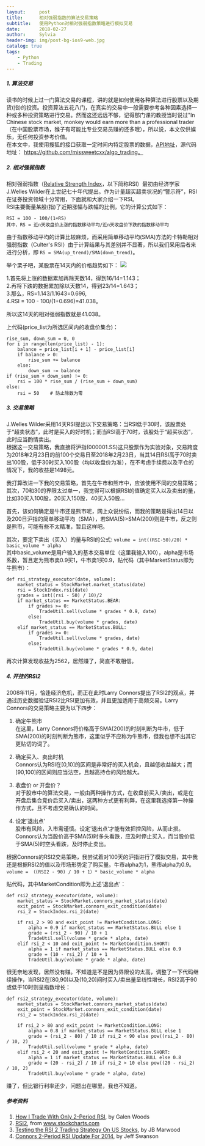 ```yaml
---
layout:     post
title:      相对强弱指数的算法交易策略 
subtitle:   使用Python对相对强弱指数策略进行模拟交易
date:       2018-02-27
author:     Sylvia
header-img: img/post-bg-ios9-web.jpg
catalog: true
tags:
    - Python
    - Trading
---
```


##### 1. 算法交易
读书的时候上过一门算法交易的课程，讲的就是如何使用各种算法进行股票以及期货(指)的投资。投资算法五花八门，在真实的交易中一般需要参考各种因素选择一种或多种投资策略进行交易。然而这还远远不够，记得那门课的教授当时说过"In Chinese stock market, monkey would earn more than a professional trader（在中国股票市场，猴子有可能比专业交易员赚的还多哦），所以说，本文仅供娱乐，无任何投资参考价值。  
在本文中，我使用搜狐的接口获取一定时间内特定股票的数据，[API地址](http://q.stock.sohu.com/hisHq?code=cn_000001&start=20180223&end=20180224&stat=1&order=D&period=d&callback=historySearchHandler&rt=jsonp)，源代码地址： https://github.com/missweetcxx/algo_trading。

##### 2. 相对强弱指数
相对强弱指数（[Relative Strength Index](https://en.wikipedia.org/wiki/Relative_strength_index)，以下简称RSI）最初由经济学家J.Welles Wilder在上世纪七十年代提出。作为计量超买超卖状况的“警示符”，RSI在证券投资领域十分常用，下面就和大家介绍一下RSI。   
RSI主要衡量某股(指)了近期涨幅与跌幅的比例，它的计算公式如下：

```
RSI = 100 - 100/(1+RS)
其中，RS = 近n天收盘价上涨的指数移动平均/近n天收盘价下跌的指数移动平均
```
由于指数移动平均的计算比较麻烦，而采用简单移动平均(SMA)方法的卡特勒相对强弱指数（Culter's RSI）由于计算结果与其差别并不显著，所以我们采用后者来进行分析，即 `RS = SMA(up_trend)/SMA(down_trend)`。

举个栗子吧，某股票在14天内的价格趋势如下：
![ ](https://upload-images.jianshu.io/upload_images/7208479-48bf673db7f00e48.png?imageMogr2/auto-orient/strip%7CimageView2/2/w/1240)

1.首先将上涨的数据累加再除天数14，得到16/14=1.143；  
2.再将下跌的数据累加除以天数14，得到23/14=1.643；  
3.那么，RS=1.143/1.1643=0.696,  
4.RSI = 100 - 100/(1+0.696)=41.038。  

所以这14天的相对强弱指数就是41.038。

上代码(price_list为所选区间内的收盘价集合)： 

```
rise_sum, down_sum = 0, 0
for i in range(len(price_list) - 1):
    balance = price_list[i + 1] - price_list[i]
    if balance > 0:
        rise_sum += balance
    else:
        down_sum -= balance
if (rise_sum + down_sum) != 0:
    rsi = 100 * rise_sum / (rise_sum + down_sum)
else:
    rsi = 50    # 防止除数为零
```

##### 3. 交易策略
J.Welles Wilder采用14天RSI提出以下交易策略：当RSI低于30时，该股票处于“超卖状态”，此时是买入的好时机；而当RSI高于70时，该股处于“超买状态”，此时应当酌情卖出。  
根据这一交易策略，我直接将沪指(000001.SS)这只股票作为实验对象，交易跨度为2018年2月23日的前100个交易日至2018年2月23日，当其14日RSI高于70时卖出100股，低于30时买入100股（均以收盘价为准），在不考虑手续费以及平仓的情况下，我的收益是1498元。   

我打算改进一下我的交易策略，首先在牛市和熊市中，应该使用不同的交易策略；其次，70和30的界限太过单一，我觉得可以根据RSI的值确定买入以及卖出的量，比如30买入100股，20买入150股，40买入50股...  

首先，该如何确定是牛市还是熊市呢，网上众说纷纭，而我的策略是得出14日以及200日沪指的简单移动平均（SMA），若SMA(5)>SMA(200)则是牛市，反之则是熊市，可能有些不太精准，暂且这样吧。  

其次，要定下卖出（买入）的量与RSI的公式: 
```volume = int((RSI-50)/20) * basic_volume * alpha```   
其中basic_volume是用户输入的基本交易单位（这里我输入100），alpha是市场系数，暂且定为熊市卖0.9买1，牛市卖1买0.9，贴代码（其中MarketStatus即为牛熊市）：

```
def rsi_strategy_executor(date, volume):
    market_status = StockMarket.market_status(date)
    rsi = StockIndex.rsi(date)
    grades = int((rsi - 50) / 10)/2
    if market_status == MarketStatus.BEAR:
        if grades >= 0:
            TradeUtil.sell(volume * grades * 0.9, date)
        else:
            TradeUtil.buy(volume * grades, date)
    elif market_status == MarketStatus.BULL:
        if grades >= 0:
            TradeUtil.sell(volume * grades, date)
        else:
            TradeUtil.buy(volume * grades * 0.9, date)
```
再次计算发现收益为2562，居然赚了，简直不敢相信。

##### 4. 开挂的RSI2
2008年11月，恰逢经济危机，而正在此时Larry Connors提出了RSI2的观点，并通过历史数据验证RSI2比RSI更加有效，并且更加适用于高频交易。Larry Connors的交易策略主要为以下四步：  

1. 确定牛熊市  
在这里，Larry Connors将价格高于SMA(200)的时刻判断为牛市，低于SMA(200)的时刻判断为熊市，这里似乎不应称为牛熊市，但我也想不出其它更贴切的词了。

2. 确定买入、卖出时机  
Connors认为RSI在[0,10]的区间是非常好的买入机会，且越低收益越大；而[90,100]的区间则应当沽空，且越高持仓的风险越大。

3. 收盘价 or 开盘价？  
对于股市中的算法交易，一般由两种操作方式，在收盘前买入/卖出，或是在开盘后集合竞价后买入/卖出，这两种方式更有利弊，在这里我选择第一种操作方式，且不考虑交易确认的时间。

4. 设定’退出点‘  
股市有风险，入市需谨慎。设定’退出点‘才能有效把控风险，从而止损。Connors认为当股价高于SMA(5)时多头看跌，应及时停止买入，而当股价低于SMA(5)时空头看跌，及时停止卖出。

根据Connors的RSI2交易策略，我尝试着对100天的沪指进行了模拟交易，其中我还是根据RSI2的值以及市场形势定了购买量。牛市alpha为1，熊市alpha为0.9。
```volume = （(RSI2 - 90) / 10 + 1）* basic_volume * alpha```

贴代码，其中MarketCondition即为上述‘退出点’：

```
def rsi2_strategy_executor(date, volume):
    market_status = StockMarket.connors_market_status(date)
    exit_point = StockMarket.connors_exit_condition(date)
    rsi_2 = StockIndex.rsi_2(date)

    if rsi_2 > 90 and exit_point != MarketCondition.LONG:
        alpha = 0.9 if market_status == MarketStatus.BULL else 1
        grade = (rsi_2 - 90) / 10 + 1
        TradeUtil.sell(volume * grade * alpha, date)
    elif rsi_2 < 10 and exit_point != MarketCondition.SHORT:
        alpha = 1 if market_status == MarketStatus.BULL else 0.9
        grade = (10 - rsi_2) / 10 + 1
        TradeUtil.buy(volume * grade * alpha, date)
```

很无奈地发现，居然没有赚。不知道是不是因为界限设的太高，调整了一下代码继续操作，当RSI2在[80,90)以及(10,20]间时买入/卖出量呈线性增长，RSI2高于90或低于10时则呈指数增长：

```
def rsi2_strategy_executor(date, volume):
    market_status = StockMarket.connors_market_status(date)
    exit_point = StockMarket.connors_exit_condition(date)
    rsi_2 = StockIndex.rsi_2(date)

    if rsi_2 > 80 and exit_point != MarketCondition.LONG:
        alpha = 0.8 if market_status == MarketStatus.BULL else 1
        grade = (rsi_2 - 80) / 10 if rsi_2 < 90 else pow((rsi_2 - 80) / 10, 2)
        TradeUtil.sell(volume * grade * alpha, date)
    elif rsi_2 < 20 and exit_point != MarketCondition.SHORT:
        alpha = 1 if market_status == MarketStatus.BULL else 0.8
        grade = (20 - rsi_2) / 10 if rsi_2 > 10 else pow((20 - rsi_2) / 10, 2)
        TradeUtil.buy(volume * grade * alpha, date)
```
赚了，但比银行利率还少，问题出在哪里，我也不知道。


##### 参考资料
1. [How I Trade With Only 2-Period RSI](https://www.tradingsetupsreview.com/trade-2-period-rsi/), by Galen Woods 
2. [RSI2](http://stockcharts.com/school/doku.php?id=chart_school:trading_strategies:rsi2), from www.stockcharts.com
3. [Testing the RSI 2 Trading Strategy On US Stocks](http://jbmarwood.com/rsi-2-trading-strategy/), by JB Marwood
4. [Connors 2-Period RSI Update For 2014](http://systemtradersuccess.com/connors-2-period-rsi-update-2014/), by Jeff Swanson